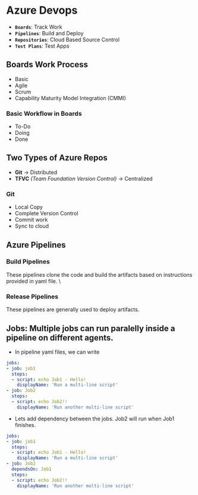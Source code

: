 # Azure Devops 

- **`Boards`**: Track Work
- **`Pipelines`**: Build and Deploy
- **`Repositories`**: Cloud Based Source Control
- **`Test Plans`**: Test Apps


## Boards Work Process
- Basic
- Agile
- Scrum
- Capability Maturity Model Integration (CMMI)

### Basic Workflow in Boards
- To-Do
- Doing
- Done

## Two Types of Azure Repos
- **Git** -> Distributed
- **TFVC** _(Team Foundation Version Control)_ -> Centralized

### Git
- Local Copy
- Complete Version Control
- Commit work
- Sync to cloud

## Azure Pipelines
### Build Pipelines
These pipelines clone the code and build the artifacts based on instructions provided in yaml file. \

### Release Pipelines
These pipelines are generally used to deploy artifacts.

## Jobs: Multiple jobs can run paralelly inside a pipeline on different agents.

- In pipeline yaml files, we can write
```yaml
jobs:
- job: job1
  steps:
  - script: echo Job1 - Hello!
    displayName: 'Run a multi-line script'
- job: Job2
  steps:
  - script: echo Job2!!
    displayName: 'Run another multi-line script'
```

- Lets add dependency between the jobs. Job2 will run when Job1 finishes.
```yaml
jobs:
- job: job1
  steps:
  - script: echo Job1 - Hello!
    displayName: 'Run a multi-line script'
- job: Job2
  dependsOn: Job1
  steps:
  - script: echo Job2!!
    displayName: 'Run another multi-line script'
```
